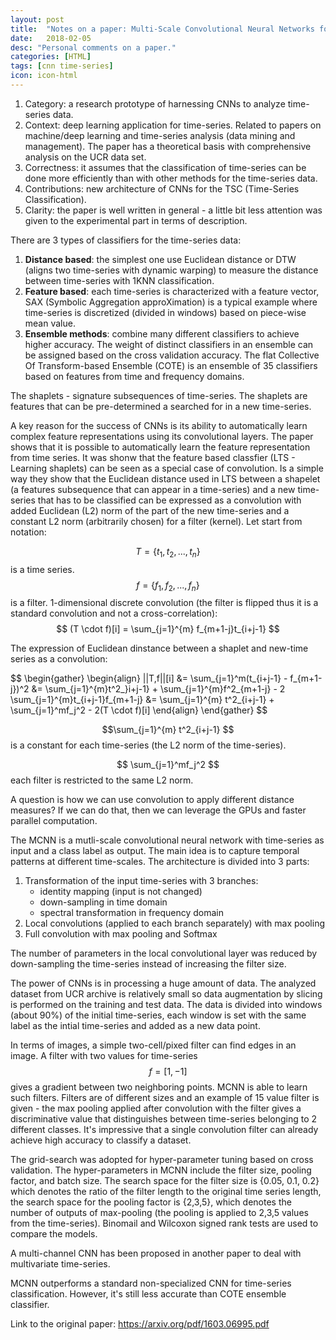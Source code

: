 ```yaml
---
layout: post
title:  "Notes on a paper: Multi-Scale Convolutional Neural Networks for Time Series Classification"
date:   2018-02-05
desc: "Personal comments on a paper."
categories: [HTML]
tags: [cnn time-series]
icon: icon-html
---
```


1. Category: a research prototype of harnessing CNNs to analyze time-series data.
2. Context: deep learning application for time-series. Related to papers on machine/deep learning and time-series analysis (data mining and management). The paper has a theoretical basis with comprehensive analysis on the UCR data set.
3. Correctness: it assumes that the classification of time-series can be done more efficiently than with other methods for the time-series data.
4. Contributions: new architecture of CNNs for the TSC (Time-Series Classification).
5. Clarity: the paper is well written in general - a little bit less attention was given to the experimental part in terms of description.

There are 3 types of classifiers for the time-series data:
1. **Distance based**: the simplest one use Euclidean distance or DTW (aligns two time-series with dynamic warping) to measure the distance between time-series with 1KNN classification.
2. **Feature based**: each time-series is characterized with a feature vector, SAX (Symbolic Aggregation approXimation) is a typical example where time-series is discretized (divided in windows) based on piece-wise mean value.
3. **Ensemble methods**: combine many different classifiers to achieve higher accuracy. The weight of distinct classifiers in an ensemble can be assigned based on the cross validation accuracy. The flat Collective Of Transform-based Ensemble (COTE) is an ensemble of 35 classifiers based on features from time and frequency domains.

The shaplets - signature subsequences of time-series. The shaplets are features that can be pre-determined a searched for in a new time-series.

A key reason for the success of CNNs is its ability to automatically learn complex feature representations using its convolutional layers. The paper shows that it is possible to automatically learn the feature representation from time series. It was shonw that the feature based classfier (LTS - Learning shaplets) can be seen as a special case of convolution. Is a simple way they show that the Euclidean distance used in LTS between a shapelet (a features subsequence that can appear in a time-series) and a new time-series that has to be classified can be expressed as a convolution with added Euclidean (L2) norm of the part of the new time-series and a constant L2 norm (arbitrarily chosen) for a filter (kernel). Let start from notation:

$$T = \{t_1,t_2,...,t_n\}$$ is a time series.
$$f = \{f_1,f_2,...,f_n\}$$ is a filter.
1-dimensional discrete convolution (the filter is flipped thus it is a standard convolution and not a cross-correlation):
$$
(T \cdot f)[i] = \sum_{j=1}^{m} f_{m+1-j}t_{i+j-1} 
$$

The expression of Euclidean dinstance between a shaplet and new-time series as a convolution:

$$
\begin{gather}
  \begin{align}
  ||T,f||[i] &= \sum_{j=1}^m(t_{i+j-1} - f_{m+1-j})^2
  &= \sum_{j=1}^{m}t^2_}i+j-1} + \sum_{j=1}^{m}f^2_{m+1-j} - 2 \sum_{j=1}^{m}t_{i+j-1}f_{m+1-j}
  &= \sum_{j=1}^{m} t^2_{i+j-1} + \sum_{j=1}^mf_j^2 - 2(T \cdot f)[i]
  \end{align}
\end{gather}
$$

$$\sum_{j=1}^{m} t^2_{i+j-1} $$ is a constant for each time-series (the L2 norm of the time-series).

$$ \sum_{j=1}^mf_j^2 $$ each filter is restricted to the same L2 norm.

A question is how we can use convolution to apply different distance measures? If we can do that, then we can leverage the GPUs and faster parallel computation.

The MCNN is a mutli-scale convolutional neural network with time-series as input and a class label as output. The main idea is to capture temporal patterns at different time-scales. The architecture is divided into 3 parts:
1. Transformation of the input time-series with 3 branches:
    - identity mapping (input is not changed)
    - down-sampling in time domain
    - spectral transformation in frequency domain
2. Local convolutions (applied to each branch separately) with max pooling
3. Full convolution with max pooling and Softmax

The number of parameters in the local convolutional layer was reduced by down-sampling the time-series instead of increasing the filter size.

The power of CNNs is in processing a huge amount of data. The analyzed dataset from UCR archive is relatively small so data augmentation by slicing is performed on the training and test data. The data is divided into windows (about 90\%) of the initial time-series, each window is set with the same label as the intial time-series and added as a new data point.

In terms of images, a simple two-cell/pixed filter can find edges in an image. A filter with two values for time-series $$ f=[1,-1] $$ gives a gradient between two neighboring points. MCNN is able to learn such filters. Filters are of different sizes and an example of 15 value filter is given - the max pooling applied after convolution with the filter gives a discriminative value that distinguishes between time-series belonging to 2 different classes. It's impressive that a single convolution filter can already achieve high accuracy to classify a dataset.

The grid-search was adopted for hyper-parameter tuning based on cross validation. The hyper-parameters in MCNN include the filter size, pooling factor, and batch size. The search space for the filter size is {0.05, 0.1, 0.2} which denotes the ratio of the filter length to the original time series length, the search space for the pooling factor is {2,3,5}, which denotes the number of outputs of max-pooling (the pooling is applied to 2,3,5 values from the time-series). Binomail and Wilcoxon signed rank tests are used to compare the models.

A multi-channel CNN has been proposed in another paper to deal with multivariate time-series.

MCNN outperforms a standard non-specialized CNN for time-series classification. However, it's still less accurate than COTE ensemble classifier. 

Link to the original paper: https://arxiv.org/pdf/1603.06995.pdf

